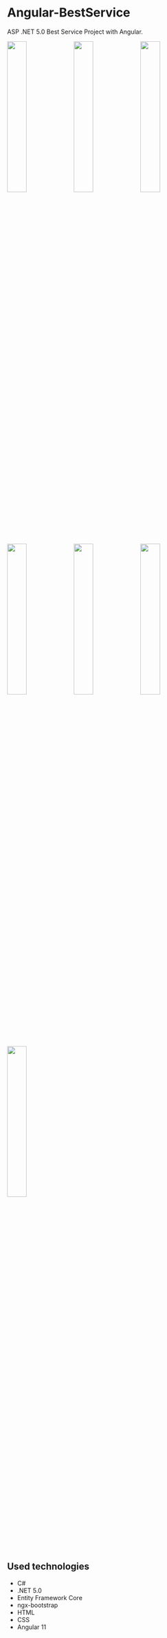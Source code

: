 # Angular-BestService
ASP .NET 5.0 Best Service Project with Angular.

<img src="https://i.postimg.cc/bJHw88gS/start-page.png" width="30%"></img> <img src="https://i.postimg.cc/vT2MHmVT/register-page.png" width="30%"></img> <img src="https://i.postimg.cc/FKb4kpL2/searsh-for-members-page.png" width="30%"></img> <img src="https://i.postimg.cc/KcpyTR1v/list-page.png" width="30%"></img> <img src="https://i.postimg.cc/P5YG0y2P/messages-page.png" width="30%"></img> <img src="https://i.postimg.cc/63HFCm51/edit-photo-page.png" width="30%"></img> <img src="https://i.postimg.cc/rs0ZxyHK/edit-profile-page.png" width="30%"></img> 

## Used technologies
- C#
- .NET 5.0
- Entity Framework Core
- ngx-bootstrap
- HTML
- CSS
- Angular 11